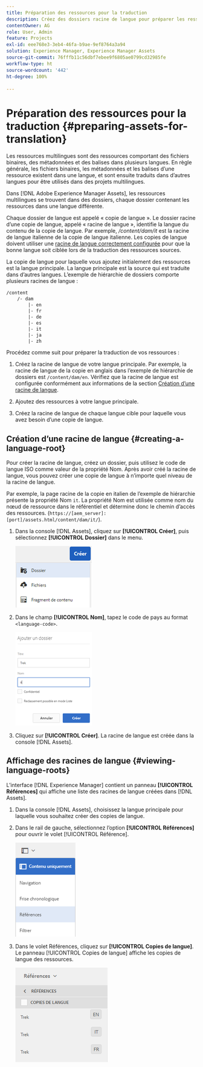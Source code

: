 ```yaml
---
title: Préparation des ressources pour la traduction
description: Créez des dossiers racine de langue pour préparer les ressources à la traduction afin de prendre en charge les ressources multilingues.
contentOwner: AG
role: User, Admin
feature: Projects
exl-id: eee768e3-3eb4-46fa-b9ae-9ef8764a3a94
solution: Experience Manager, Experience Manager Assets
source-git-commit: 76fffb11c56dbf7ebee9f6805ae0799cd32985fe
workflow-type: ht
source-wordcount: '442'
ht-degree: 100%

---
```


# Préparation des ressources pour la traduction {#preparing-assets-for-translation}

Les ressources multilingues sont des ressources comportant des fichiers binaires, des métadonnées et des balises dans plusieurs langues. En règle générale, les fichiers binaires, les métadonnées et les balises d’une ressource existent dans une langue, et sont ensuite traduits dans d’autres langues pour être utilisés dans des projets multilingues.

Dans [!DNL Adobe Experience Manager Assets], les ressources multilingues se trouvent dans des dossiers, chaque dossier contenant les ressources dans une langue différente.

Chaque dossier de langue est appelé « copie de langue ». Le dossier racine d’une copie de langue, appelé « racine de langue », identifie la langue du contenu de la copie de langue. Par exemple, */content/dam/it* est la racine de langue italienne de la copie de langue italienne. Les copies de langue doivent utiliser une [racine de langue correctement configurée](preparing-assets-for-translation.md#creating-a-language-root) pour que la bonne langue soit ciblée lors de la traduction des ressources sources.

La copie de langue pour laquelle vous ajoutez initialement des ressources est la langue principale. La langue principale est la source qui est traduite dans d’autres langues. L’exemple de hiérarchie de dossiers comporte plusieurs racines de langue :

```shell
/content
    /- dam
        |- en
        |- fr
        |- de
        |- es
        |- it
        |- ja
        |- zh
```

Procédez comme suit pour préparer la traduction de vos ressources :

1. Créez la racine de langue de votre langue principale. Par exemple, la racine de langue de la copie en anglais dans l’exemple de hiérarchie de dossiers est `/content/dam/en`. Vérifiez que la racine de langue est configurée conformément aux informations de la section [Création d’une racine de langue](preparing-assets-for-translation.md#creating-a-language-root).

1. Ajoutez des ressources à votre langue principale.
1. Créez la racine de langue de chaque langue cible pour laquelle vous avez besoin d’une copie de langue.

## Création d’une racine de langue {#creating-a-language-root}

Pour créer la racine de langue, créez un dossier, puis utilisez le code de langue ISO comme valeur de la propriété Nom. Après avoir créé la racine de langue, vous pouvez créer une copie de langue à n’importe quel niveau de la racine de langue.

Par exemple, la page racine de la copie en italien de l’exemple de hiérarchie présente la propriété Nom `it`. La propriété Nom est utilisée comme nom du nœud de ressource dans le référentiel et détermine donc le chemin d’accès des ressources. (`https://[aem_server]:[port]/assets.html/content/dam/it/`).

1. Dans la console [!DNL Assets], cliquez sur **[!UICONTROL Créer]**, puis sélectionnez **[!UICONTROL Dossier]** dans le menu.

   ![Créer un dossier](assets/Create-folder.png)

1. Dans le champ **[!UICONTROL Nom]**, tapez le code de pays au format `<language-code>`.

   ![Ajout du code de langue dans le dossier](assets/Add-language-code-in-folder.png)

1. Cliquez sur **[!UICONTROL Créer]**. La racine de langue est créée dans la console [!DNL Assets].

## Affichage des racines de langue {#viewing-language-roots}

L’interface [!DNL Experience Manager] contient un panneau **[!UICONTROL Références]** qui affiche une liste des racines de langue créées dans [!DNL Assets].

1. Dans la console [!DNL Assets], choisissez la langue principale pour laquelle vous souhaitez créer des copies de langue.
1. Dans le rail de gauche, sélectionnez l’option **[!UICONTROL Références]** pour ouvrir le volet [!UICONTROL Référence].

   ![chlimage_1-122](assets/chlimage_1-122.png)

1. Dans le volet Références, cliquez sur **[!UICONTROL Copies de langue]**. Le panneau [!UICONTROL Copies de langue] affiche les copies de langue des ressources.

   ![copies de langue](assets/lang-copy2.png)
